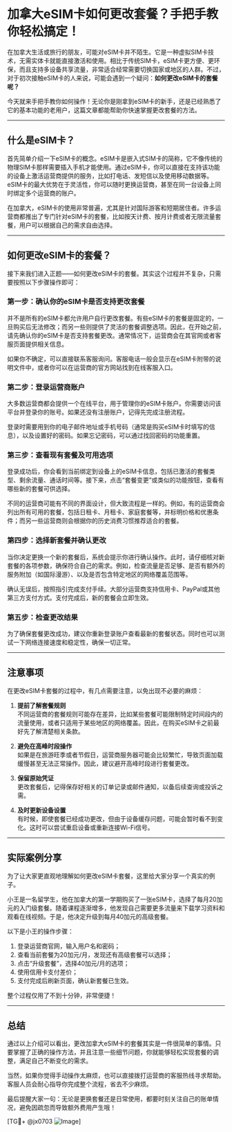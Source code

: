 # 加拿大eSIM卡如何更改套餐？手把手教你轻松搞定！

在加拿大生活或旅行的朋友，可能对eSIM卡并不陌生。它是一种虚拟SIM卡技术，无需实体卡就能直接激活和使用。相比于传统SIM卡，eSIM卡更方便、更环保，而且支持多设备共享流量，非常适合经常需要切换国家或地区的人群。不过，对于初次接触eSIM卡的人来说，可能会遇到一个疑问：**如何更改eSIM卡的套餐呢？**

今天就来手把手教你如何操作！无论你是刚拿到eSIM卡的新手，还是已经熟悉了它的基本功能的老用户，这篇文章都能帮助你快速掌握更改套餐的方法。

---

## 什么是eSIM卡？

首先简单介绍一下eSIM卡的概念。eSIM卡是嵌入式SIM卡的简称，它不像传统的物理SIM卡那样需要插入手机才能使用。通过eSIM卡，你可以直接在支持该功能的设备上激活运营商提供的服务，比如打电话、发短信以及使用移动数据等。eSIM卡的最大优势在于灵活性，你可以随时更换运营商，甚至在同一台设备上同时绑定多个运营商的账户。

在加拿大，eSIM卡的使用非常普遍，尤其是针对国际游客和短期居住者。许多运营商都推出了专门针对eSIM卡的套餐，比如按天计费、按月计费或者无限流量套餐，用户可以根据自己的需求自由选择。

---

## 如何更改eSIM卡的套餐？

接下来我们进入正题——如何更改eSIM卡的套餐。其实这个过程并不复杂，只需要按照以下步骤操作即可：

### **第一步：确认你的eSIM卡是否支持更改套餐**
并不是所有的eSIM卡都允许用户自行更改套餐。有些eSIM卡的套餐是固定的，一旦购买后无法修改；而另一些则提供了灵活的套餐调整选项。因此，在开始之前，请先确认你的eSIM卡是否支持套餐更改。通常情况下，运营商会在其官网或者客服页面提供相关信息。

如果你不确定，可以直接联系客服询问。客服电话一般会显示在eSIM卡附带的说明文件中，或者你可以在运营商的官方网站找到在线客服入口。

### **第二步：登录运营商账户**
大多数运营商都会提供一个在线平台，用于管理你的eSIM卡账户。你需要访问该平台并登录你的账号。如果还没有注册账户，记得先完成注册流程。

登录时需要用到你的电子邮件地址或手机号码（通常是购买eSIM卡时填写的信息），以及设置好的密码。如果忘记密码，可以通过找回密码的功能重置。

### **第三步：查看现有套餐及可用选项**
登录成功后，你会看到当前绑定到设备上的eSIM卡信息，包括已激活的套餐类型、剩余流量、通话时间等。接下来，点击“套餐变更”或类似的功能按钮，查看有哪些新的套餐可供选择。

不同的运营商可能有不同的界面设计，但大致流程是一样的。例如，有的运营商会列出所有可用的套餐，包括日租卡、月租卡、家庭套餐等，并标明价格和优惠条件；而另一些运营商则会根据你的历史消费习惯推荐适合的套餐。

### **第四步：选择新套餐并确认更改**
当你决定更换一个新的套餐后，系统会提示你进行确认操作。此时，请仔细核对新套餐的各项参数，确保符合自己的需求。例如，检查流量是否足够、是否有额外的服务附加（如国际漫游）、以及是否包含特定地区的网络覆盖范围等。

确认无误后，按照指引完成支付手续。大部分运营商支持信用卡、PayPal或其他第三方支付方式。支付完成后，新的套餐会立即生效。

### **第五步：检查更改结果**
为了确保套餐更改成功，建议你重新登录账户查看最新的套餐状态。同时也可以测试一下网络连接速度和稳定性，确保一切正常。

---

## 注意事项

在更改eSIM卡套餐的过程中，有几点需要注意，以免出现不必要的麻烦：

1. **提前了解套餐规则**  
   不同运营商的套餐规则可能存在差异，比如某些套餐可能限制特定时间段内的流量使用，或者只适用于某些地区的网络覆盖。因此，在购买eSIM卡之前最好先了解清楚相关条款。

2. **避免在高峰时段操作**  
   如果是在旅游旺季或者节假日，运营商服务器可能会比较繁忙，导致页面加载缓慢甚至无法正常操作。因此，建议避开高峰时段进行套餐更改。

3. **保留原始凭证**  
   更改套餐后，记得保存好相关的订单记录或邮件通知，以备后续查询或投诉之需。

4. **及时更新设备设置**  
   有时候，即使套餐已经成功更改，但由于设备缓存问题，可能会暂时看不到变化。这时可以尝试重启设备或重新连接Wi-Fi信号。

---

## 实际案例分享

为了让大家更直观地理解如何更改eSIM卡套餐，这里给大家分享一个真实的例子。

小王是一名留学生，他在加拿大的第一学期购买了一张eSIM卡，选择了每月20加元的入门级套餐。随着课程逐渐增多，他发现自己需要更多流量来下载学习资料和观看在线视频。于是，他决定升级到每月40加元的高级套餐。

以下是小王的操作步骤：
1. 登录运营商官网，输入用户名和密码；
2. 查看当前套餐为20加元/月，发现还有高级套餐可以选择；
3. 点击“升级套餐”，选择40加元/月的选项；
4. 使用信用卡支付差价；
5. 支付完成后刷新页面，确认新套餐已生效。

整个过程仅用了不到十分钟，非常便捷！

---

## 总结

通过以上介绍可以看出，更改加拿大eSIM卡的套餐其实是一件很简单的事情。只要掌握了正确的操作方法，并且注意一些细节问题，你就能够轻松实现套餐的调整，满足自己不断变化的需求。

当然，如果你觉得手动操作太麻烦，也可以直接拨打运营商的客服热线寻求帮助。客服人员会耐心指导你完成整个流程，省去不少麻烦。

最后提醒大家一句：无论是更换套餐还是日常使用，都要时刻关注自己的账单情况，避免因疏忽而导致额外费用产生哦！

[TG💪+ @jx0703 ![Image](https://github.com/user-attachments/assets/dbca1d08-cadb-493c-b0ec-ad6f7a83f270)]